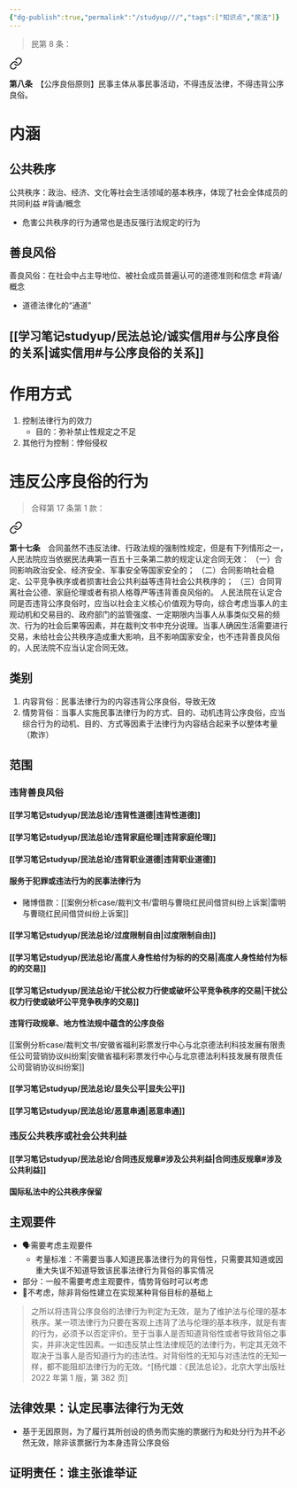 ```yaml
---
{"dg-publish":true,"permalink":"/studyup///","tags":["知识点","民法"]}
---
```


>民第 8 条：
<div class="transclusion internal-embed is-loaded"><a class="markdown-embed-link" href="/////#t8" aria-label="Open link"><svg xmlns="http://www.w3.org/2000/svg" width="24" height="24" viewBox="0 0 24 24" fill="none" stroke="currentColor" stroke-width="2" stroke-linecap="round" stroke-linejoin="round" class="svg-icon lucide-link"><path d="M10 13a5 5 0 0 0 7.54.54l3-3a5 5 0 0 0-7.07-7.07l-1.72 1.71"></path><path d="M14 11a5 5 0 0 0-7.54-.54l-3 3a5 5 0 0 0 7.07 7.07l1.71-1.71"></path></svg></a><div class="markdown-embed">



**第八条**　【公序良俗原则】民事主体从事民事活动，不得违反法律，不得违背公序良俗。 

</div></div>

# 内涵
## 公共秩序
公共秩序：政治、经济、文化等社会生活领域的基本秩序，体现了社会全体成员的共同利益 #背诵/概念 
- 危害公共秩序的行为通常也是违反强行法规定的行为
## 善良风俗
善良风俗：在社会中占主导地位、被社会成员普遍认可的道德准则和信念 #背诵/概念 
- 道德法律化的“通道”
## [[学习笔记studyup/民法总论/诚实信用#与公序良俗的关系\|诚实信用#与公序良俗的关系]]
# 作用方式
1. 控制法律行为的效力
	- 目的：弥补禁止性规定之不足
2. 其他行为控制：悖俗侵权
# 违反公序良俗的行为
>合释第 17 条第 1 款：
<div class="transclusion internal-embed is-loaded"><a class="markdown-embed-link" href="////#t17" aria-label="Open link"><svg xmlns="http://www.w3.org/2000/svg" width="24" height="24" viewBox="0 0 24 24" fill="none" stroke="currentColor" stroke-width="2" stroke-linecap="round" stroke-linejoin="round" class="svg-icon lucide-link"><path d="M10 13a5 5 0 0 0 7.54.54l3-3a5 5 0 0 0-7.07-7.07l-1.72 1.71"></path><path d="M14 11a5 5 0 0 0-7.54-.54l-3 3a5 5 0 0 0 7.07 7.07l1.71-1.71"></path></svg></a><div class="markdown-embed">



**第十七条**　合同虽然不违反法律、行政法规的强制性规定，但是有下列情形之一，人民法院应当依据民法典第一百五十三条第二款的规定认定合同无效：
（一）合同影响政治安全、经济安全、军事安全等国家安全的；
（二）合同影响社会稳定、公平竞争秩序或者损害社会公共利益等违背社会公共秩序的；
（三）合同背离社会公德、家庭伦理或者有损人格尊严等违背善良风俗的。
人民法院在认定合同是否违背公序良俗时，应当以社会主义核心价值观为导向，综合考虑当事人的主观动机和交易目的、政府部门的监管强度、一定期限内当事人从事类似交易的频次、行为的社会后果等因素，并在裁判文书中充分说理。当事人确因生活需要进行交易，未给社会公共秩序造成重大影响，且不影响国家安全，也不违背善良风俗的，人民法院不应当认定合同无效。 

</div></div>

## 类别
1. 内容背俗：民事法律行为的内容违背公序良俗，导致无效
2. 情势背俗：当事人实施民事法律行为的方式、目的、动机违背公序良俗，应当综合行为的动机、目的、方式等因素于法律行为内容结合起来予以整体考量（欺诈）
## 范围
### 违背善良风俗
#### [[学习笔记studyup/民法总论/违背性道德\|违背性道德]]
#### [[学习笔记studyup/民法总论/违背家庭伦理\|违背家庭伦理]]
#### [[学习笔记studyup/民法总论/违背职业道德\|违背职业道德]]
#### 服务于犯罪或违法行为的民事法律行为
- 赌博借款：[[案例分析case/裁判文书/雷明与曹晓红民间借贷纠纷上诉案\|雷明与曹晓红民间借贷纠纷上诉案]]
#### [[学习笔记studyup/民法总论/过度限制自由\|过度限制自由]]
#### [[学习笔记studyup/民法总论/高度人身性给付为标的的交易\|高度人身性给付为标的的交易]]
#### [[学习笔记studyup/民法总论/干扰公权力行使或破坏公平竞争秩序的交易\|干扰公权力行使或破坏公平竞争秩序的交易]]
#### 违背行政规章、地方性法规中蕴含的公序良俗
[[案例分析case/裁判文书/安徽省福利彩票发行中心与北京德法利科技发展有限责任公司营销协议纠纷案\|安徽省福利彩票发行中心与北京德法利科技发展有限责任公司营销协议纠纷案]]
#### [[学习笔记studyup/民法总论/显失公平\|显失公平]]
#### [[学习笔记studyup/民法总论/恶意串通\|恶意串通]]
### 违反公共秩序或社会公共利益
#### [[学习笔记studyup/民法总论/合同违反规章#涉及公共利益\|合同违反规章#涉及公共利益]]
#### 国际私法中的公共秩序保留
## 主观要件
- 🗣️需要考虑主观要件
	- 考量标准：不需要当事人知道民事法律行为的背俗性，只需要其知道或因重大失误不知道导致该民事法律行为背俗的事实情况
- 部分：一般不需要考虑主观要件，情势背俗时可以考虑
- 🐨不考虑，除非背俗性建立在实现某种背俗目标的基础上
>之所以将违背公序良俗的法律行为判定为无效，是为了维护法与伦理的基本秩序。某一项法律行为只要在客观上违背了法与伦理的基本秩序，就是有害的行为，必须予以否定评价。至于当事人是否知道背俗性或者导致背俗之事实，并非决定性因素。一如违反禁止性法律规范的法律行为，判定其无效不取决于当事人是否知道行为的违法性。对背俗性的无知与对违法性的无知一样，都不能阻却法律行为的无效。^[杨代雄：《民法总论》，北京大学出版社 2022 年第 1 版，第 382 页]
## 法律效果：认定民事法律行为无效
- 基于无因原则，为了履行其所创设的债务而实施的票据行为和处分行为并不必然无效，除非该票据行为本身违背公序良俗
## 证明责任：谁主张谁举证